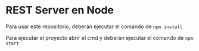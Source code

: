 # REST Server en Node

Para usar este repositorio, deberán ejecutar el comando de ```npm install```


Para ejecutar el proyecto abrir el cmd y deberán ejecutar el comando de ```npm start```